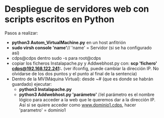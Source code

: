 # Despliegue de servidores web con scripts escritos en Python


Pasos a realizar:
 - **python3 Autom_VirtualMachine.py** en un host anfitrión
 - **sudo virsh console 'name'**// 'name' = Servidor (si se ha configurado así)
 - cdps@cdps dentro sudo -s para root@cdps 
 - copiar los ficheros Instalapache.py y Addwebhost.py con:  **scp 'fichero' cdps@192.168.122.241:.** 
(ver ifconfig, puede cambiar la dirección IP. No olvidarse de los dos puntos y el punto al final de la sentencia)
 - Dentro de la MV(Máquina Virtual): desde ~# (que es donde se habrán guardado) ejecutar: 
    - **python3 Instalapache.py**
    - **python3 Addwebhost.py 'parámetro'**         //el parámetro es el nombre lógico para acceder a la web que le queremos dar a la dirección IP. Así si se quiere acceder como www.dominio1.cdps, hacer 'parametro' = dominio1
                                                  
